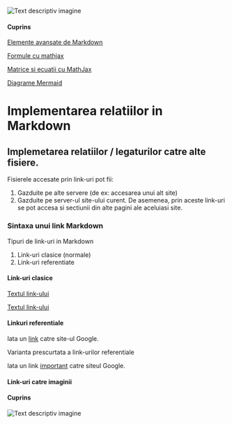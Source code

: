 ![Text descriptiv imagine](https://metricop.com/cdn/shop/articles/trimble-total-station.jpg?v=1677673954&width=1100)

#### Cuprins

[Elemente avansate de Markdown](avansate.md)

[Formule cu mathjax](mathjax.md)

[Matrice si ecuatii cu MathJax](mathjax2.md)

[Diagrame Mermaid](/diagrame/mermaid.md)

# Implementarea relatiilor in Markdown

## Implemetarea relatiilor / legaturilor catre alte fisiere.

Fisierele accesate prin link-uri pot fii:
  1. Gazduite pe alte servere (de ex: accesarea unui alt site)
  2. Gazduite pe server-ul site-ului curent.
De asemenea, prin aceste link-uri se pot accesa si sectiunii din alte pagini ale aceluiasi  site.

### Sintaxa unui link Markdown

Tipuri de link-uri in Markdown
  1. Link-uri clasice (normale)
  2. Link-uri referentiate

#### Link-uri clasice

[Textul link-ului](https://google.com)

[Textul link-ului](https://google.com "Acecesare site Google")

#### Linkuri referentiale

Iata un [link][link1] catre site-ul Google.

[link1]: https://google.com/

Varianta prescurtata a link-urilor referentiale

Iata un link [important] catre siteul Google.

[important]: https://google.com/

#### Link-uri catre imaginii

#### Cuprins

![Text descriptiv imagine](https://metricop.com/cdn/shop/articles/trimble-total-station.jpg?v=1677673954&width=1100)
